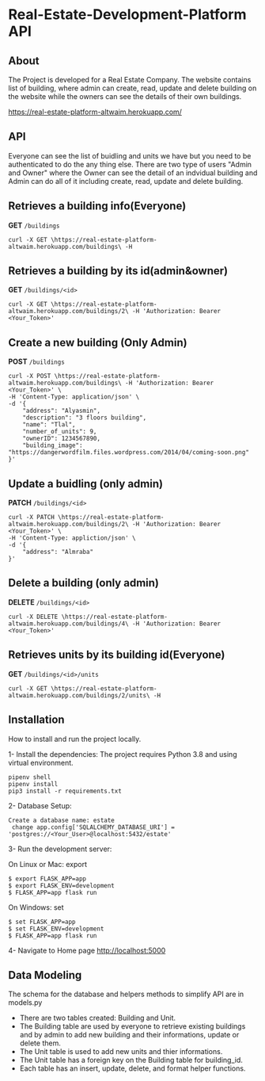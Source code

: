 # Real-Estate-Development-Platform API

## About 

The Project is developed for a Real Estate Company. The website contains list of building, where admin can create, read, update and delete building on the website while the owners can see the details of their own buildings.

https://real-estate-platform-altwaim.herokuapp.com/

## API
Everyone can see the list of buidling and units we have but you need to be authenticated to do the any thing else. There are two type of users "Admin and Owner" where the Owner can see the detail of an indvidual building and Admin can do all of it including create, read, update and delete building.

## Retrieves a building info(Everyone)
**GET** `/buildings`

``` 
curl -X GET \https://real-estate-platform-altwaim.herokuapp.com/buildings\ -H

```
## Retrieves a building by its id(admin&owner)
**GET** `/buildings/<id>`

```
curl -X GET \https://real-estate-platform-altwaim.herokuapp.com/buildings/2\ -H 'Authorization: Bearer <Your_Token>'

```

## Create a new building (Only Admin)
**POST** `/buildings`

```
curl -X POST \https://real-estate-platform-altwaim.herokuapp.com/buildings\ -H 'Authorization: Bearer <Your_Token>' \
-H 'Content-Type: application/json' \
-d '{
    "address": "Alyasmin",
    "description": "3 floors building",
    "name": "Tlal",
    "number_of_units": 9,
    "ownerID": 1234567890,
    "building_image": "https://dangerwordfilm.files.wordpress.com/2014/04/coming-soon.png"
}'

```

## Update a buidling (only admin)
**PATCH** `/buildings/<id>`

```
curl -X PATCH \https://real-estate-platform-altwaim.herokuapp.com/buildings/2\ -H 'Authorization: Bearer <Your_Token>' \
-H 'Content-Type: appliction/json' \
-d '{
    "address": "Almraba"
}'

```

## Delete a building (only admin)
**DELETE** `/buildings/<id>`

```
curl -X DELETE \https://real-estate-platform-altwaim.herokuapp.com/buildings/4\ -H 'Authorization: Bearer <Your_Token>'

```

## Retrieves units by its building id(Everyone)
**GET** `/buildings/<id>/units`

``` 
curl -X GET \https://real-estate-platform-altwaim.herokuapp.com/buildings/2/units\ -H

```

## Installation

How to install and run the project locally.

1- Install the dependencies:
The project requires Python 3.8 and using virtual environment.
```
pipenv shell
pipenv install
pip3 install -r requirements.txt
```
2- Database Setup:
```
Create a database name: estate
 change app.config['SQLALCHEMY_DATABASE_URI'] = 'postgres://<Your_User>@localhost:5432/estate'
```
3- Run the development server:

On Linux or Mac: export 
```
$ export FLASK_APP=app
$ export FLASK_ENV=development
$ FLASK_APP=app flask run
```
On Windows: set 
```
$ set FLASK_APP=app
$ set FLASK_ENV=development
$ FLASK_APP=app flask run
```

4- Navigate to Home page [http://localhost:5000](http://localhost:5000)


## Data Modeling
The schema for the database and helpers methods to simplify API are in models.py
- There are two tables created: Building and Unit.
- The Building table are used by everyone to retrieve existing buildings and by admin to add new building and their informations, update or delete them.
- The Unit table is used to add new units and thier informations.
- The Unit table has a foreign key on the Building table for building_id.
- Each table has an insert, update, delete, and format helper functions.
